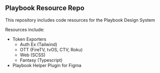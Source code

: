 ## Playbook Resource Repo

This repository includes code resources for the Playbook Design System

Resources include:
- Token Exporters
    - Auth Ex (Tailwind)
    - OTT (FireTV, tvOS, CTV, Roku)
    - Web (SCSS)
    - Fantasy (Typescript)
- Playbook Helper Plugin for Figma
